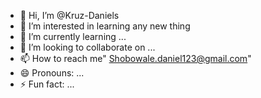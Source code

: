 - 👋 Hi, I’m @Kruz-Daniels
- 👀 I’m interested in learning any new thing 
- 🌱 I’m currently learning ...
- 💞️ I’m looking to collaborate on ...
- 📫 How to reach me" Shobowale.daniel123@gmail.com"
- 😄 Pronouns: ...
- ⚡ Fun fact: ...

<!---
Kruz-Daniels/Kruz-Daniels is a ✨ special ✨ repository because its `README.md` (this file) appears on your GitHub profile.
You can click the Preview link to take a look at your changes.
--->
